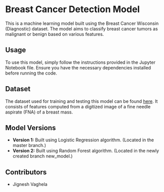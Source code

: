 # Breast Cancer Detection Model

This is a machine learning model built using the Breast Cancer Wisconsin (Diagnostic) dataset. The model aims to classify breast cancer tumors as malignant or benign based on various features.

## Usage

To use this model, simply follow the instructions provided in the Jupyter Notebook file. Ensure you have the necessary dependencies installed before running the code.

## Dataset

The dataset used for training and testing this model can be found [here](https://archive.ics.uci.edu/ml/datasets/breast+cancer+wisconsin+(diagnostic)). It consists of features computed from a digitized image of a fine needle aspirate (FNA) of a breast mass.

## Model Versions

- **Version 1:** Built using Logistic Regression algorithm. (Located in the master branch.)
- **Version 2:** Built using Random Forest algorithm. (Located in the newly created branch new_model.)

## Contributors

- Jignesh Vaghela
